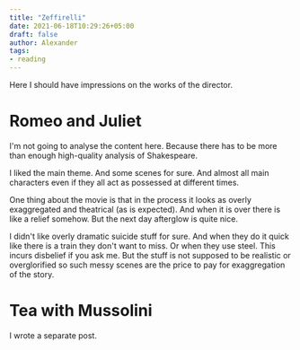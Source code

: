 ```yaml
---
title: "Zeffirelli"
date: 2021-06-18T10:29:26+05:00
draft: false
author: Alexander
tags:
- reading
---
```


Here I should have impressions on the works of the director.

# Romeo and Juliet

I'm not going to analyse the content here. Because there has to be more than enough high-quality analysis of Shakespeare.

I liked the main theme.
And some scenes for sure.
And almost all main characters even if they all act as possessed at different times.

One thing about the movie is that in the process it looks as overly exaggregated and theatrical (as is expected).
And when it is over there is like a relief somehow.
But the next day afterglow is quite nice.

I didn't like overly dramatic suicide stuff for sure.
And when they do it quick like there is a train they don't want to miss.
Or when they use steel.
This incurs disbelief if you ask me.
But the stuff is not supposed to be realistic or overglorified so such messy scenes are the price to pay for exaggregation of the story.

# Tea with Mussolini

I wrote a separate post.
